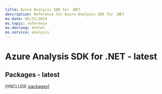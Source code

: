 ```yaml
---
title: Azure Analysis SDK for .NET
description: Reference for Azure Analysis SDK for .NET
ms.date: 05/31/2024
ms.topic: reference
ms.devlang: dotnet
ms.service: analysis
---
```

# Azure Analysis SDK for .NET - latest
## Packages - latest
[!INCLUDE [packages](analysis-index.md)]